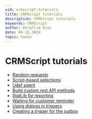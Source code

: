```yaml
---
uid: crmscript-tutorials
title: CRMScript tutorials
description: CRMScript tutorials
keywords: CRMScript
author: Bergfrid Dias
date: 04.15.2024
topic: howto
---
```


# CRMScript tutorials

* [Random requests][1]
* [Script-based selections][2]
* [Udef agent][3]
* [Build custom rest API methods][4]
* [StatLib for reporting][5]
* [Waiting for customer reminder][6]
* [Using dialogs in triggers][7]
* [Creating a trigger for the outbox][8]

<!-- Referenced links -->
[1]: creating-lots-of-random-requests.md
[2]: script-based-selections.md
[3]: udef-agent.md
[4]: build-custom-rest-api-methods.md
[5]: using-crmscript-statlib-for-reporting.md
[6]: waiting-for-customer-status-with-reminders.md
[7]: using-dialogs-in-triggers.md
[8]: crmscript-trigger-outbox.md
